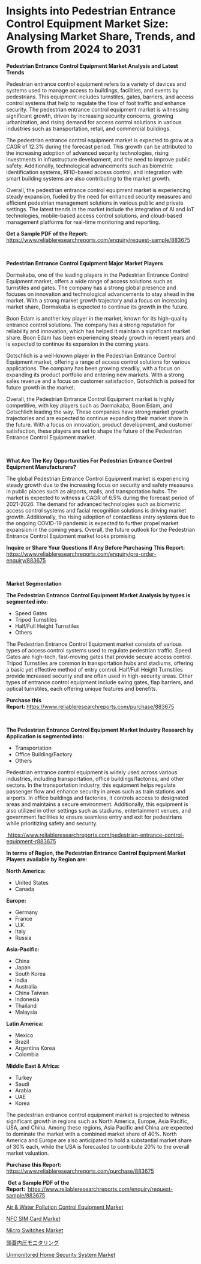 <p><h1>Insights into Pedestrian Entrance Control Equipment Market Size: Analysing Market Share, Trends, and Growth from 2024 to 2031</h1></p><p><strong>Pedestrian Entrance Control Equipment Market Analysis and Latest Trends</strong></p>
<p><p>Pedestrian entrance control equipment refers to a variety of devices and systems used to manage access to buildings, facilities, and events by pedestrians. This equipment includes turnstiles, gates, barriers, and access control systems that help to regulate the flow of foot traffic and enhance security. The pedestrian entrance control equipment market is witnessing significant growth, driven by increasing security concerns, growing urbanization, and rising demand for access control solutions in various industries such as transportation, retail, and commercial buildings. </p><p>The pedestrian entrance control equipment market is expected to grow at a CAGR of 12.3% during the forecast period. This growth can be attributed to the increasing adoption of advanced security technologies, rising investments in infrastructure development, and the need to improve public safety. Additionally, technological advancements such as biometric identification systems, RFID-based access control, and integration with smart building systems are also contributing to the market growth.</p><p>Overall, the pedestrian entrance control equipment market is experiencing steady expansion, fueled by the need for enhanced security measures and efficient pedestrian management solutions in various public and private settings. The latest trends in the market include the integration of AI and IoT technologies, mobile-based access control solutions, and cloud-based management platforms for real-time monitoring and reporting.</p></p>
<p><strong>Get a Sample PDF of the Report:&nbsp;</strong> <a href="https://www.reliableresearchreports.com/enquiry/request-sample/883675">https://www.reliableresearchreports.com/enquiry/request-sample/883675</a></p>
<p>&nbsp;</p>
<p><strong>Pedestrian Entrance Control Equipment Major Market Players</strong></p>
<p><p>Dormakaba, one of the leading players in the Pedestrian Entrance Control Equipment market, offers a wide range of access solutions such as turnstiles and gates. The company has a strong global presence and focuses on innovation and technological advancements to stay ahead in the market. With a strong market growth trajectory and a focus on increasing market share, Dormakaba is expected to continue its growth in the future.</p><p>Boon Edam is another key player in the market, known for its high-quality entrance control solutions. The company has a strong reputation for reliability and innovation, which has helped it maintain a significant market share. Boon Edam has been experiencing steady growth in recent years and is expected to continue its expansion in the coming years.</p><p>Gotschlich is a well-known player in the Pedestrian Entrance Control Equipment market, offering a range of access control solutions for various applications. The company has been growing steadily, with a focus on expanding its product portfolio and entering new markets. With a strong sales revenue and a focus on customer satisfaction, Gotschlich is poised for future growth in the market.</p><p>Overall, the Pedestrian Entrance Control Equipment market is highly competitive, with key players such as Dormakaba, Boon Edam, and Gotschlich leading the way. These companies have strong market growth trajectories and are expected to continue expanding their market share in the future. With a focus on innovation, product development, and customer satisfaction, these players are set to shape the future of the Pedestrian Entrance Control Equipment market.</p></p>
<p>&nbsp;</p>
<p><strong>What Are The Key Opportunities For Pedestrian Entrance Control Equipment Manufacturers?</strong></p>
<p><p>The global Pedestrian Entrance Control Equipment market is experiencing steady growth due to the increasing focus on security and safety measures in public places such as airports, malls, and transportation hubs. The market is expected to witness a CAGR of 6.5% during the forecast period of 2021-2026. The demand for advanced technologies such as biometric access control systems and facial recognition solutions is driving market growth. Additionally, the rising adoption of contactless entry systems due to the ongoing COVID-19 pandemic is expected to further propel market expansion in the coming years. Overall, the future outlook for the Pedestrian Entrance Control Equipment market looks promising.</p></p>
<p><strong>Inquire or Share Your Questions If Any Before Purchasing This Report:</strong> <a href="https://www.reliableresearchreports.com/enquiry/pre-order-enquiry/883675">https://www.reliableresearchreports.com/enquiry/pre-order-enquiry/883675</a></p>
<p>&nbsp;</p>
<p><strong>Market Segmentation</strong></p>
<p><strong>The Pedestrian Entrance Control Equipment Market Analysis by types is segmented into:</strong></p>
<p><ul><li>Speed Gates</li><li>Tripod Turnstiles</li><li>Half/Full Height Turnstiles</li><li>Others</li></ul></p>
<p><p>The Pedestrian Entrance Control Equipment market consists of various types of access control systems used to regulate pedestrian traffic. Speed Gates are high-tech, fast-moving gates that provide secure access control. Tripod Turnstiles are common in transportation hubs and stadiums, offering a basic yet effective method of entry control. Half/Full Height Turnstiles provide increased security and are often used in high-security areas. Other types of entrance control equipment include swing gates, flap barriers, and optical turnstiles, each offering unique features and benefits.</p></p>
<p><strong>Purchase this Report:&nbsp;</strong><a href="https://www.reliableresearchreports.com/purchase/883675">https://www.reliableresearchreports.com/purchase/883675</a></p>
<p>&nbsp;</p>
<p><strong>The Pedestrian Entrance Control Equipment Market Industry Research by Application is segmented into:</strong></p>
<p><ul><li>Transportation</li><li>Office Building/Factory</li><li>Others</li></ul></p>
<p><p>Pedestrian entrance control equipment is widely used across various industries, including transportation, office buildings/factories, and other sectors. In the transportation industry, this equipment helps regulate passenger flow and enhance security in areas such as train stations and airports. In office buildings and factories, it controls access to designated areas and maintains a secure environment. Additionally, this equipment is also utilized in other settings such as stadiums, entertainment venues, and government facilities to ensure seamless entry and exit for pedestrians while prioritizing safety and security.</p></p>
<p><a href="https://www.reliableresearchreports.com/pedestrian-entrance-control-equipment-r883675">&nbsp;https://www.reliableresearchreports.com/pedestrian-entrance-control-equipment-r883675</a></p>
<p><strong>In terms of Region, the Pedestrian Entrance Control Equipment Market Players available by Region are:</strong></p>
<p>
    <p> <strong> North America: </strong>
        <ul>
            <li>United States</li>
            <li>Canada</li>
        </ul>
        </p> 
    <p> <strong> Europe: </strong>
        <ul>
            <li>Germany</li>
            <li>France</li>
            <li>U.K.</li>
            <li>Italy</li>
            <li>Russia</li>
        </ul>
        </p> 
    <p> <strong> Asia-Pacific: </strong>
        <ul>
            <li>China</li>
            <li>Japan</li>
            <li>South Korea</li>
            <li>India</li>
            <li>Australia</li>
            <li>China Taiwan</li>
            <li>Indonesia</li>
            <li>Thailand</li>
            <li>Malaysia</li>
        </ul>
        </p> 
    <p> <strong> Latin America: </strong>
        <ul>
            <li>Mexico</li>
            <li>Brazil</li>
            <li>Argentina Korea</li>
            <li>Colombia</li>
        </ul>
        </p> 
    <p> <strong> Middle East & Africa: </strong>
        <ul>
            <li>Turkey</li>
            <li>Saudi</li>
            <li>Arabia</li>
            <li>UAE</li>
            <li>Korea</li>
        </ul>
    </p>
    </p>
<p><p>The pedestrian entrance control equipment market is projected to witness significant growth in regions such as North America, Europe, Asia Pacific, USA, and China. Among these regions, Asia Pacific and China are expected to dominate the market with a combined market share of 40%. North America and Europe are also anticipated to hold a substantial market share of 30% each, while the USA is forecasted to contribute 20% to the overall market valuation.</p></p>
<p><strong>Purchase this Report: </strong><a href="https://www.reliableresearchreports.com/purchase/883675">https://www.reliableresearchreports.com/purchase/883675</a></p>
<p>&nbsp;<strong>Get a Sample PDF of the Report:&nbsp;&nbsp;</strong><a href="https://www.reliableresearchreports.com/enquiry/request-sample/883675">https://www.reliableresearchreports.com/enquiry/request-sample/883675</a></p>
<p><strong></strong></p>
<p><p><a href="https://www.linkedin.com/pulse/global-air-water-pollution-control-equipment-market-product-ak4le">Air & Water Pollution Control Equipment Market</a></p><p><a href="https://github.com/AdrianaPaucek2023/Market-Research-Report-List-2/blob/main/nfc-sim-card-market.md">NFC SIM Card Market</a></p><p><a href="https://issuu.com/reportprime-2/docs/micro-switches-market-size-2030.pptx">Micro Switches Market</a></p><p><a href="https://medium.com/@susanjprice2023/2024%E5%B9%B4%E3%81%8B%E3%82%892031%E5%B9%B4%E3%81%BE%E3%81%A7%E3%81%AE%E9%A0%AD%E8%93%8B%E5%86%85%E5%9C%A7%E3%83%A2%E3%83%8B%E3%82%BF%E3%83%AA%E3%83%B3%E3%82%B0%E5%B8%82%E5%A0%B4%E3%81%AE%E8%A6%8B%E9%80%9A%E3%81%97%E3%81%A8%E4%BA%88%E6%B8%AC-7db7151fd7cb">頭蓋内圧モニタリング</a></p><p><a href="https://issuu.com/reportprime-2/docs/unmonitored-home-security-system-market-size-2030.">Unmonitored Home Security System Market</a></p></p>